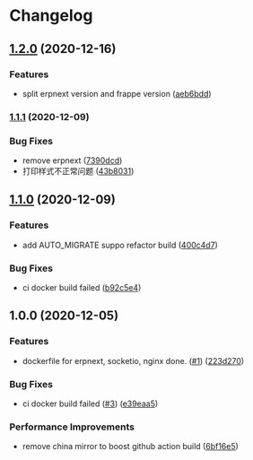 # Changelog

## [1.2.0](https://www.github.com/fengsi-io/docker-erpnext/compare/v1.1.1...v1.2.0) (2020-12-16)


### Features

* split erpnext version and frappe version ([aeb6bdd](https://www.github.com/fengsi-io/docker-erpnext/commit/aeb6bdd2e6782e6d332400d589bbab370ce13703))

### [1.1.1](https://www.github.com/fengsi-io/docker-erpnext/compare/v1.1.0...v1.1.1) (2020-12-09)


### Bug Fixes

* remove erpnext ([7390dcd](https://www.github.com/fengsi-io/docker-erpnext/commit/7390dcdc192cbd96a3a6ab7b2f38849654ca743d))
* 打印样式不正常问题 ([43b8031](https://www.github.com/fengsi-io/docker-erpnext/commit/43b8031ecaa169e4273bb49f756cf63b0e3c765e))

## [1.1.0](https://www.github.com/fengsi-io/docker-erpnext/compare/v1.0.0...v1.1.0) (2020-12-09)


### Features

* add AUTO_MIGRATE suppo refactor build ([400c4d7](https://www.github.com/fengsi-io/docker-erpnext/commit/400c4d71106a7d35178672e4bc6cdecb16ce4f86))


### Bug Fixes

* ci docker build failed ([b92c5e4](https://www.github.com/fengsi-io/docker-erpnext/commit/b92c5e45ed33049b13089ae0e236bc2d00428a11))

## 1.0.0 (2020-12-05)


### Features

* dockerfile for erpnext, socketio, nginx done. ([#1](https://www.github.com/fengsi-io/docker-erpnext/issues/1)) ([223d270](https://www.github.com/fengsi-io/docker-erpnext/commit/223d27063e81e56e31dc741dbd3f7237a3b2436a))


### Bug Fixes

* ci docker build failed ([#3](https://www.github.com/fengsi-io/docker-erpnext/issues/3)) ([e39eaa5](https://www.github.com/fengsi-io/docker-erpnext/commit/e39eaa5a32766466d65d8d91ab87d49c652c8865))


### Performance Improvements

* remove china mirror to boost github action build ([6bf16e5](https://www.github.com/fengsi-io/docker-erpnext/commit/6bf16e53f994ef9edf377cd204ab6df7fb600588))
